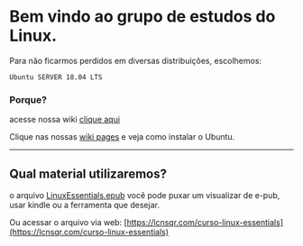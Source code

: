 # Bem vindo ao grupo de estudos do Linux.

Para não ficarmos perdidos em diversas distribuições, escolhemos:

`Ubuntu SERVER 18.04 LTS`

### Porque?
acesse nossa wiki [clique aqui](https://github.com/UnivespTeam/Linux/wiki)

Clique nas nossas [wiki pages](https://github.com/UnivespTeam/Linux/wiki/Instalando-o-Ubuntu) e veja como instalar o Ubuntu.

------------

## Qual material utilizaremos?

o arquivo [LinuxEssentials.epub](https://github.com/UnivespTeam/Linux/blob/master/LinuxEssentials.epub "LinuxEssentials.epub") você pode puxar um visualizar de e-pub, usar kindle ou a ferramenta que desejar.

Ou acessar o arquivo via web:
[https://lcnsqr.com/curso-linux-essentials](https://lcnsqr.com/curso-linux-essentials)
